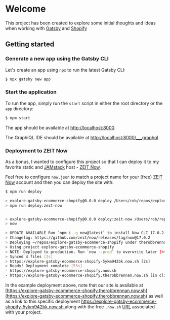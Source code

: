 # Welcome

This project has been created to explore some initial thoughts and ideas when working with [Gatsby](https://www.gatsbyjs.org) and [Shopify](https://www.shopify.com)

## Getting started

### Generate a new app using the Gatsby CLI

Let's create an app using `npx` to run the latest Gatsby CLI:

```sh
$ npx gatsby new app
```

### Start the application

To run the app, simply run the `start` script in either the root directory or the `app` directory:

```sh
$ npm start
```

The app should be available at [http://localhost:8000](http://localhost:8000).

The GraphiQL IDE should be available at [http://localhost:8000/___graphql](http://localhost:8000/___graphql)

### Deployment to ZEIT Now

As a bonus, I wanted to configure this project so that I can deploy it to my favorite static and [JAMstack](https://jamstack.org) host - [ZEIT Now](https://zeit.co).

Feel free to configure `now.json` to match a project name for your (free) [ZEIT Now](https://zeit.co) account and then you can deploy the site with:

```sh
$ npm run deploy

> explore-gatsby-ecommerce-shopify@0.0.0 deploy /Users/rob/repos/explore-gatsby-ecommerce-shopify
> npm run deploy:zeit-now


> explore-gatsby-ecommerce-shopify@0.0.0 deploy:zeit-now /Users/rob/repos/explore-gatsby-ecommerce-shopify
> now

> UPDATE AVAILABLE Run `npm i -g now@latest` to install Now CLI 17.0.2
> Changelog: https://github.com/zeit/now/releases/tag/now@17.0.2
> Deploying ~/repos/explore-gatsby-ecommerce-shopify under therobbrennan
> Using project explore-gatsby-ecommerce-shopify
> NOTE: Deployed to production. Run `now --prod` to overwrite later (https://zeit.ink/2F).
> Synced 4 files [2s]
> https://explore-gatsby-ecommerce-shopify-5ykm942bk.now.sh [2s]
> Ready! Deployment complete [53s]
- https://explore-gatsby-ecommerce-shopify.now.sh
- https://explore-gatsby-ecommerce-shopify.therobbrennan.now.sh [in clipboard]
```

In the example deployment above, note that our site is available at [https://explore-gatsby-ecommerce-shopify.therobbrennan.now.sh](https://explore-gatsby-ecommerce-shopify.therobbrennan.now.sh) as well as a link to this specific deployment [https://explore-gatsby-ecommerce-shopify-5ykm942bk.now.sh ](https://explore-gatsby-ecommerce-shopify-5ykm942bk.now.sh ) along with the free `.now.sh` [URL](https://explore-gatsby-ecommerce-shopify.now.sh) associated with your project.

